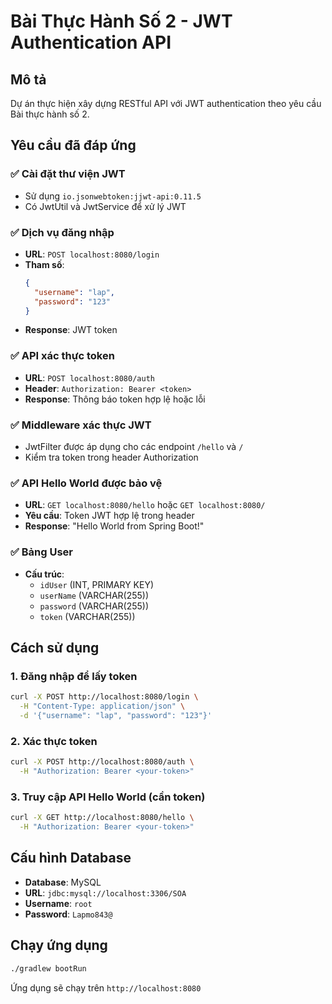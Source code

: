 # Bài Thực Hành Số 2 - JWT Authentication API

## Mô tả
Dự án thực hiện xây dựng RESTful API với JWT authentication theo yêu cầu Bài thực hành số 2.

## Yêu cầu đã đáp ứng

### ✅ Cài đặt thư viện JWT
- Sử dụng `io.jsonwebtoken:jjwt-api:0.11.5`
- Có JwtUtil và JwtService để xử lý JWT

### ✅ Dịch vụ đăng nhập
- **URL**: `POST localhost:8080/login`
- **Tham số**: 
  ```json
  {
    "username": "lap",
    "password": "123"
  }
  ```
- **Response**: JWT token

### ✅ API xác thực token
- **URL**: `POST localhost:8080/auth`
- **Header**: `Authorization: Bearer <token>`
- **Response**: Thông báo token hợp lệ hoặc lỗi

### ✅ Middleware xác thực JWT
- JwtFilter được áp dụng cho các endpoint `/hello` và `/`
- Kiểm tra token trong header Authorization

### ✅ API Hello World được bảo vệ
- **URL**: `GET localhost:8080/hello` hoặc `GET localhost:8080/`
- **Yêu cầu**: Token JWT hợp lệ trong header
- **Response**: "Hello World from Spring Boot!"

### ✅ Bảng User
- **Cấu trúc**:
  - `idUser` (INT, PRIMARY KEY)
  - `userName` (VARCHAR(255))
  - `password` (VARCHAR(255))
  - `token` (VARCHAR(255))

## Cách sử dụng

### 1. Đăng nhập để lấy token
```bash
curl -X POST http://localhost:8080/login \
  -H "Content-Type: application/json" \
  -d '{"username": "lap", "password": "123"}'
```

### 2. Xác thực token
```bash
curl -X POST http://localhost:8080/auth \
  -H "Authorization: Bearer <your-token>"
```

### 3. Truy cập API Hello World (cần token)
```bash
curl -X GET http://localhost:8080/hello \
  -H "Authorization: Bearer <your-token>"
```

## Cấu hình Database
- **Database**: MySQL
- **URL**: `jdbc:mysql://localhost:3306/SOA`
- **Username**: `root`
- **Password**: `Lapmo843@`

## Chạy ứng dụng
```bash
./gradlew bootRun
```

Ứng dụng sẽ chạy trên `http://localhost:8080`
